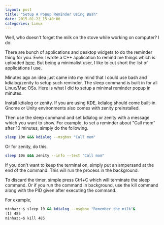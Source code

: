 ```yaml
---
layout: post
title: "Setup A Popup Reminder Using Bash"
date: 2015-01-22 15:40:00
categories: Linux
---
```

Well, who doesn't forget the milk on the stove while working on computer? I do.

There are bunch of applications and desktop widgets to do the reminder thing for you. Even I wrote a C++ application to remind me things which is uploaded [here](https://github.com/minhazul-haque/Reminder). But being a minimalist user, I like to cut short the list of applications I use.

Minutes ago an idea just came into my mind that I could use bash and kdialog/zenity to setup such reminder. The sleep command is built in for all Linux/Mac OSs. Here is what I did to setup a minimal reminder popup in minutes.

Install kdialog or zenity. If you are using KDE, kdialog should come built-in. Gnome or Unity environments also comes with zenity preinstalled.

Then use the sleep command and set kdialog or zenity with a message which you want to show. For example, to set a reminder about "Call mom" after 10 minutes, simply do the following.

```bash
sleep 10m &&& kdialog --msgbox "Call mom"
```

Or for zenity, do this.

```bash
sleep 10m &&& zenity --info --text "Call mom"
```

If you don't want to keep the terminal on, simply put an ampersand at the end of the command. This will run the process in the background.

To discard the timer, simple press Ctrl+C which will terminate the sleep command. Or if you run the command in background, use the kill command along with the PID given after executing the command.

For example,

```bash
minhaz:~$ sleep 10 && kdialog --msgbox "Remember the milk"&
[1] 485
minhaz:~$ kill 485
```
